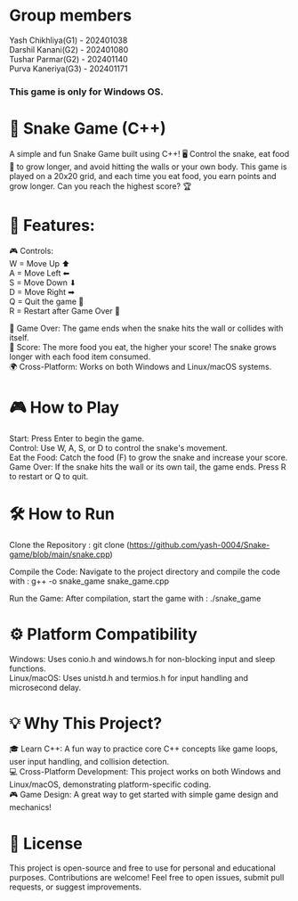 # Group members
  Yash Chikhliya(G1) - 202401038                                                                                                                                   
  Darshil Kanani(G2) - 202401080                                                                                                                                   
  Tushar Parmar(G2) - 202401140                                                                                                                                    
  Purva Kaneriya(G3) - 202401171                                                                                                                                                                                                                                                                              
### This game is only for Windows OS.

# 🐍 Snake Game (C++)

A simple and fun Snake Game built using C++! 🖥 Control the snake, eat food 🍏 to grow longer, and avoid hitting the walls or your own body. This game is played on a 20x20 grid, and each time you eat food, you earn points and grow longer. Can you reach the highest score? 🏆
                                                                                                                                       
# 🚀 Features:

🎮 Controls:                                                                                                                                                       
  W = Move Up ⬆                                                                                                                                                   
  A = Move Left ⬅                                                                                                                                                 
  S = Move Down ⬇                                                                                                                                                 
  D = Move Right ➡                                                                                                                                                
  Q = Quit the game 🚪                                                                                                                                             
  R = Restart after Game Over 🔄
    
🧱 Game Over: The game ends when the snake hits the wall or collides with itself.                                                                                  
💯 Score: The more food you eat, the higher your score! The snake grows longer with each food item consumed.                                                       
🌍 Cross-Platform: Works on both Windows and Linux/macOS systems.                                                                                                  

# 🎮 How to Play

  Start: Press Enter to begin the game.                                                                                                                             
  Control: Use W, A, S, or D to control the snake's movement.                                                                                                       
  Eat the Food: Catch the food (F) to grow the snake and increase your score.                                                                                       
  Game Over: If the snake hits the wall or its own tail, the game ends. Press R to restart or Q to quit.                                                            
  
# 🛠 How to Run

Clone the Repository : 
git clone (https://github.com/yash-0004/Snake-game/blob/main/snake.cpp)

Compile the Code: Navigate to the project directory and compile the code with : 
g++ -o snake_game snake_game.cpp

Run the Game: After compilation, start the game with : 
./snake_game

# ⚙ Platform Compatibility

  Windows: Uses conio.h and windows.h for non-blocking input and sleep functions.                                                                                   
  Linux/macOS: Uses unistd.h and termios.h for input handling and microsecond delay.
  
# 💡 Why This Project?

  🎓 Learn C++: A fun way to practice core C++ concepts like game loops, user input handling, and collision detection.                                             
  💻 Cross-Platform Development: This project works on both Windows and Linux/macOS, demonstrating platform-specific coding.                                       
  🎮 Game Design: A great way to get started with simple game design and mechanics!                                                                                
  
# 📄 License

This project is open-source and free to use for personal and educational purposes. Contributions are welcome! Feel free to open issues, submit pull requests, or suggest improvements.
